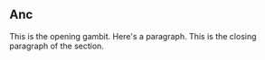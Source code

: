 ## Anc
This is the opening gambit.
Here's a paragraph.
This is the closing paragraph of the section. 
